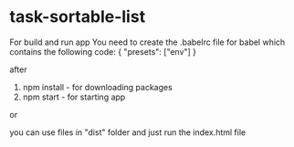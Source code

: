 # task-sortable-list

For build and run app You need to create the .babelrc file for babel which contains the following code:
{
  "presets": ["env"]
}

after

1. npm install - for downloading packages
2. npm start - for starting app

or

you can use files in "dist" folder and just run the index.html file
